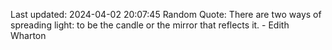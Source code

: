 Last updated: 2024-04-02 20:07:45
Random Quote: There are two ways of spreading light: to be the candle or the mirror that reflects it. - Edith Wharton